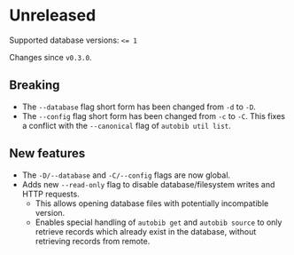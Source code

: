 # Unreleased
Supported database versions: `<= 1`

Changes since `v0.3.0`.

## Breaking

- The `--database` flag short form has been changed from `-d` to `-D`.
- The `--config` flag short form has been changed from `-c` to `-C`.
  This fixes a conflict with the `--canonical` flag of `autobib util list`.

## New features

- The `-D/--database` and `-C/--config` flags are now global.
- Adds new `--read-only` flag to disable database/filesystem writes and HTTP requests.
  - This allows opening database files with potentially incompatible version.
  - Enables special handling of `autobib get` and `autobib source` to only retrieve records which already exist in the database, without retrieving records from remote.
